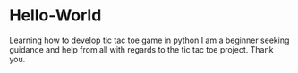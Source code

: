 # Hello-World
Learning how to develop tic tac toe game in python
I am a beginner seeking guidance and help from all with regards to the tic tac toe project. Thank you.
